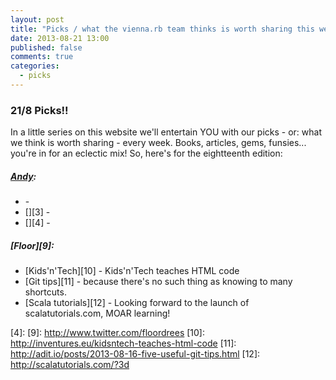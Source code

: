 ```yaml
---
layout: post
title: "Picks / what the vienna.rb team thinks is worth sharing this week"
date: 2013-08-21 13:00
published: false
comments: true
categories:
  - picks
---
```


### 21/8 Picks!!

In a little series on this website we'll entertain YOU with our picks - or: what we think is worth sharing - every week.
Books, articles, gems, funsies... you're in for an eclectic mix! So, here's for the eightteenth edition:

##### [Andy][1]:
  - [][2] - 
  - [][3] - 
  - [][4] - 

##### [Floor][9]:
  - [Kids'n'Tech][10] - Kids'n'Tech teaches HTML code
  - [Git tips][11] - because there's no such thing as knowing to many shortcuts.
  - [Scala tutorials][12] - Looking forward to the launch of scalatutorials.com, MOAR learning!

[1]: http://www.twitter.com/pxlpnk
[2]: 
[3]: 
[4]: 
[9]: http://www.twitter.com/floordrees
[10]: http://inventures.eu/kidsntech-teaches-html-code
[11]: http://adit.io/posts/2013-08-16-five-useful-git-tips.html
[12]: http://scalatutorials.com/?3d
